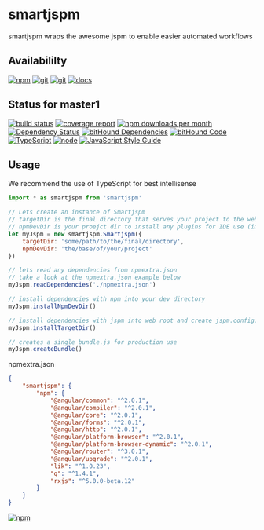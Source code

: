 # smartjspm
smartjspm wraps the awesome jspm to enable easier automated workflows

## Availabililty
[![npm](https://push.rocks/assets/repo-button-npm.svg)](https://www.npmjs.com/package/smartjspm)
[![git](https://push.rocks/assets/repo-button-git.svg)](https://gitlab.com/pushrocks/smartjspm)
[![git](https://push.rocks/assets/repo-button-mirror.svg)](https://github.com/pushrocks/smartjspm)
[![docs](https://push.rocks/assets/repo-button-docs.svg)](https://pushrocks.gitlab.io/smartjspm/)

## Status for master1
[![build status](https://gitlab.com/pushrocks/smartjspm/badges/master/build.svg)](https://gitlab.com/pushrocks/smartjspm/commits/master)
[![coverage report](https://gitlab.com/pushrocks/smartjspm/badges/master/coverage.svg)](https://gitlab.com/pushrocks/smartjspm/commits/master)
[![npm downloads per month](https://img.shields.io/npm/dm/smartjspm.svg)](https://www.npmjs.com/package/smartjspm)
[![Dependency Status](https://david-dm.org/pushrocks/smartjspm.svg)](https://david-dm.org/pushrocks/smartjspm)
[![bitHound Dependencies](https://www.bithound.io/github/pushrocks/smartjspm/badges/dependencies.svg)](https://www.bithound.io/github/pushrocks/smartjspm/master/dependencies/npm)
[![bitHound Code](https://www.bithound.io/github/pushrocks/smartjspm/badges/code.svg)](https://www.bithound.io/github/pushrocks/smartjspm)
[![TypeScript](https://img.shields.io/badge/TypeScript-2.x-blue.svg)](https://nodejs.org/dist/latest-v6.x/docs/api/)
[![node](https://img.shields.io/badge/node->=%206.x.x-blue.svg)](https://nodejs.org/dist/latest-v6.x/docs/api/)
[![JavaScript Style Guide](https://img.shields.io/badge/code%20style-standard-brightgreen.svg)](http://standardjs.com/)

## Usage
We recommend the use of TypeScript for best intellisense

```javascript
import * as smartjspm from 'smartjspm'

// Lets create an instance of Smartjspm
// targetDir is the final directory that serves your project to the web
// npmDevDir is your proejct dir to install any plugins for IDE use (important for TypeScript projects)
let myJspm = new smartjspm.Smartjspm({
    targetDir: 'some/path/to/the/final/directory',
    npmDevDir: 'the/base/of/your/project'
})

// lets read any dependencies from npmextra.json
// take a look at the npmextra.json example below
myJspm.readDependencies('./npmextra.json')

// install dependencies with npm into your dev directory
myJspm.installNpmDevDir()

// install dependencies with jspm into web root and create jspm.config.js for SystemJS
myJspm.installTargetDir()

// creates a single bundle.js for production use
myJspm.createBundle()

```

npmextra.json

```json
{
    "smartjspm": {
        "npm": {
            "@angular/common": "^2.0.1",
            "@angular/compiler": "^2.0.1",
            "@angular/core": "^2.0.1",
            "@angular/forms": "^2.0.1",
            "@angular/http": "^2.0.1",
            "@angular/platform-browser": "^2.0.1",
            "@angular/platform-browser-dynamic": "^2.0.1",
            "@angular/router": "^3.0.1",
            "@angular/upgrade": "^2.0.1",
            "lik": "^1.0.23",
            "q": "^1.4.1",
            "rxjs": "^5.0.0-beta.12"
        }
    }
}
```

[![npm](https://push.rocks/assets/repo-header.svg)](https://push.rocks)
